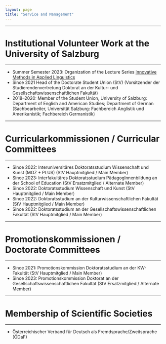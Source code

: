 ```yaml
---
layout: page
title: "Service and Management"
---
```


----------------
# Institutional Volunteer Work at the University of Salzburg
----------------

- Summer Semester 2023: Organization of the Lecture Series [Innovative Methods in Applied Linguistics](https://masonwirtz.github.io/IMiAL/)
- Since 2021 Head of the Doctorate Student Union (StV) (Vorsitzender der Studierendenvertretung Doktorat an der Kultur- und Gesellschaftswissenschaftlichen Fakultät)
- 2018–2020: Member of the Student Union, University of Salzburg: Department of English and American Studies; Department of German (Sachbearbeiter, Universität Salzburg: Fachbereich Anglistik und Amerikanistik; Fachbereich Germanistik)


----------------
# Curricularkommissionen / Curricular Committees
----------------

- Since 2022: Interuniversitäres Doktoratsstudium Wissenschaft und Kunst (MOZ + PLUS) (StV Hauptmitglied / Main Member)
- Since 2023: Interfakultäres Doktoratsstudium PädagogInnenbildung an der School of Education (StV Ersatzmitglied / Alternate Member)
- Since 2022: Doktoratsstudium Wissenschaft und Kunst (StV Hauptmitglied / Main Member)
- Since 2022: Doktoratsstudium an der Kulturwissenschaftlichen Fakultät (StV Hauptmitglied / Main Member)
- Since 2022: Doktoratsstudium an der Gesellschaftswissenschaftlichen Fakultät (StV Hauptmitglied / Main Member)


----------------
# Promotionskommissionen / Doctorate Committees
----------------

- Since 2021: Promotionskommission Doktoratsstudium an der KW-Fakultät (StV Hauptmitglied / Main Member)
- Since 2023: Promotionskommission Doktorat an der Gesellschaftswissenschaftlichen Fakultät (StV Ersatzmitglied / Alternate Member)

----------------
# Membership of Scientific Societies
----------------

- Österreichischer Verband für Deutsch als Fremdsprache/Zweitsprache (ÖDaF)




